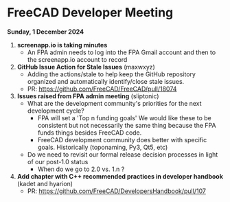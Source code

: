# FreeCAD Developer Meeting

**Sunday, 1 December 2024**

1. **screenapp.io is taking minutes**
   - An FPA admin needs to log into the FPA Gmail account and then to the screenapp.io account to record
2. **GitHub Issue Action for Stale Issues** (maxwxyz)
   - Adding the actions/stale to help keep the GitHub repository organized and automatically identify/close stale issues.
   - PR: https://github.com/FreeCAD/FreeCAD/pull/18074
3. **Issues raised from FPA admin meeting** (sliptonic)
   - What are the development community's priorities for the next development cycle?
       - FPA will set a 'Top n funding goals'   We would like these to be consistent but not necessarily the same thing because the FPA funds things besides FreeCAD code.
       - FreeCAD development community does better with specific goals.  Historically (toponaming, Py3, Qt5, etc)
   - Do we need to revisit our formal release decision processes in light of our post-1.0 status
       - When do we go to 2.0 vs. 1.n ?
5. **Add chapter with C++ recommended practices in developer handbook** (kadet and hyarion)
   - PR: https://github.com/FreeCAD/DevelopersHandbook/pull/107
